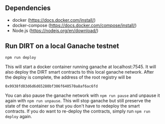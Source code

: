 
## Dependencies

- docker (https://docs.docker.com/install/)
- docker-compose (https://docs.docker.com/compose/install/)
- Node.js (https://nodejs.org/en/download/)

## Run DIRT on a local Ganache testnet

`npm run deploy`

This will start a docker container running ganache at localhost:7545. It will
also deploy the DIRT smart contracts to this local ganache network. After
the deploy is complete, the address of the root registry will be

`0x9938fd03d6d6d65280bf306f640570a8af6ac6fd`

You can also pause the ganache network with `npm run pause` and unpause
it again with `npm run unpause`. This will stop ganache but still preserve the
state of the container so that you don't have to redeploy the smart contracts.
If you do want to re-deploy the contracts, simply run `npm run deploy` again.

